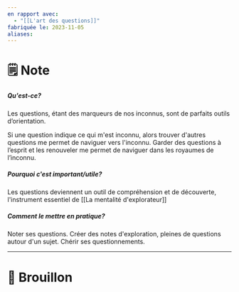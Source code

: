 ```yaml
---
en rapport avec:
  - "[[L'art des questions]]"
fabriquée le: 2023-11-05
aliases:
---
```

# 🗒️ Note
##### Qu'est-ce?
Les questions, étant des marqueurs de nos inconnus, sont de parfaits outils d’orientation.

Si une question indique ce qui m'est inconnu, alors trouver d'autres questions me permet de naviguer vers l'inconnu. 
Garder des questions à l’esprit et les renouveler me permet de naviguer dans les royaumes de l’inconnu.

##### Pourquoi c'est important/utile?
Les questions deviennent un outil de compréhension et de découverte, l'instrument essentiel de [[La mentalité d'explorateur]]

##### Comment le mettre en pratique?
Noter ses questions.
Créer des notes d'exploration, pleines de questions autour d'un sujet.
Chérir ses questionnements.

---
# 💭 Brouillon
